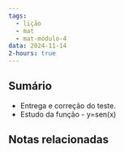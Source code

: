 ```yaml
---
tags:
  - lição
  - mat
  - mat-módulo-4
data: 2024-11-14
2-hours: true
---
```


## Sumário
- Entrega e correção do teste.
- Estudo da função - y=sen(x)
## Notas relacionadas